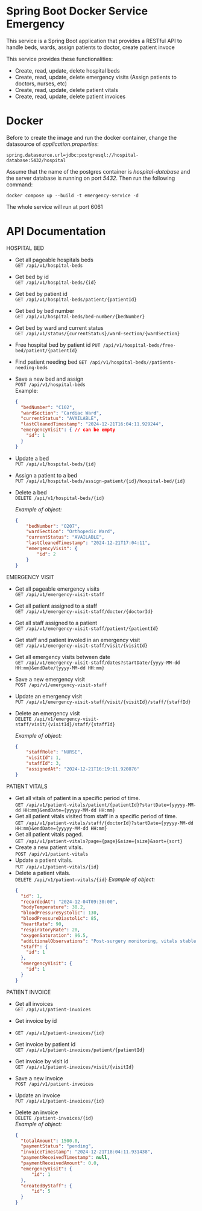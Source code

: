 Spring Boot Docker Service Emergency
==========================
This service is a Spring Boot application that provides a RESTful API to handle beds, wards, assign patients to doctor, create patient invoce

This service provides these functionalities:
- Create, read, update, delete hospital beds
- Create, read, update, delete emergency visits (Assign patients to doctors, nurses, etc)
- Create, read, update, delete patient vitals
- Create, read, update, delete patient invoices

Docker
========
Before to create the image and run the docker container, change the datasource of _application.properties_:
```
spring.datasource.url=jdbc:postgresql://hospital-database:5432/hospital
```
Assume that the name of the postgres container is *hospital-database* and the server database is running on port *5432*.
Then run the following command:
```
docker compose up --build -t emergency-service -d
```
The whole service will run at port 6061

API Documentation
========
HOSPITAL BED
- Get all pageable hospitals beds<br/>
  `GET /api/v1/hospital-beds`
- Get bed by id<br/>
  `GET /api/v1/hospital-beds/{id}`
- Get bed by patient id<br/>
  `GET /api/v1/hospital-beds/patient/{patientId}`
- Get bed by bed number<br/>
  `GET /api/v1/hospital-beds/bed-number/{bedNumber}`
- Get bed by ward and current status<br/>
  `GET /api/v1/status/{currentStatus}/ward-section/{wardSection}`
- Free hospital bed by patient id
    `PUT /api/v1/hospital-beds/free-bed/patient/{patientId}`
- Find patient needing bed
    `GET /api/v1/hospital-beds//patients-needing-beds`
- Save a new bed and assign<br/>
  `POST /api/v1/hospital-beds`
<br/>Example:
  ```json
  {
    "bedNumber": "C102",
    "wardSection": "Cardiac Ward",
    "currentStatus": "AVAILABLE",
    "lastCleanedTimestamp": "2024-12-21T16:04:11.929244",
    "emergencyVisit": { // can be empty
      "id": 1
    }
  }
  ```
- Update a bed<br/>
  `PUT /api/v1/hospital-beds/{id}`
- Assign a patient to a bed<br/>
  `PUT /api/v1/hospital-beds/assign-patient/{id}/hospital-bed/{id}`
- Delete a bed<br/>
`DELETE /api/v1/hospital-beds/{id}`

  _Example of object:_
    ```json
    {
        "bedNumber": "O207",
        "wardSection": "Orthopedic Ward",
        "currentStatus": "AVAILABLE",
        "lastCleanedTimestamp": "2024-12-21T17:04:11",
        "emergencyVisit": {
            "id": 2
        }
    }
  ```
EMERGENCY VISIT
- Get all pageable emergency visits<br/>
  `GET /api/v1/emergency-visit-staff`
- Get all patient assigned to a staff<br/>
  `GET /api/v1/emergency-visit-staff/doctor/{doctorId}`
- Get all staff assigned to a patient<br/>
  `GET /api/v1/emergency-visit-staff/patient/{patientId}`
- Get staff and patient involed in an emergency visit<br/>
  `GET /api/v1/emergency-visit-staff/visit/{visitId}`
- Get all emergency visits between date<br/>
  `GET /api/v1/emergency-visit-staff/dates?startDate/{yyyy-MM-dd HH:mm}&endDate/{yyyy-MM-dd HH:mm}`
- Save a new emergency visit<br/>
  `POST /api/v1/emergency-visit-staff`
- Update an emergency visit<br/>
  `PUT /api/v1/emergency-visit-staff/visit/{visitId}/staff/{staffId}`
- Delete an emergency visit<br/>
  `DELETE /api/v1/emergency-visit-staff/visit/{visitId}/staff/{staffId}`

  _Example of object:_
    ```json
    {
        "staffRole": "NURSE",
        "visitId": 1,
        "staffId": 3,
        "assignedAt": "2024-12-21T16:19:11.920876"
    }
  ```
PATIENT VITALS
- Get all vitals of patient in a specific period of time.<br/>
  `GET /api/v1/patient-vitals/patient/{patientId}?startDate={yyyyy-MM-dd HH:mm}&endDate={yyyyy-MM-dd HH:mm}`
- Get all patient vitals visited from staff in a specific period of time.<br/>
  `GET /api/v1/patient-vitals/staff/{doctorId}?startDate={yyyyy-MM-dd HH:mm}&endDate={yyyyy-MM-dd HH:mm}`
- Get all patient vitals paged.<br/>
  `GET /api/v1/patient-vitals?page={page}&size={size}&sort={sort}`
- Create a new patient vitals.<br/>
  `POST /api/v1/patient-vitals`
- Update a patient vitals.<br/>
  `PUT /api/v1/patient-vitals/{id}`
- Delete a patient vitals.<br/>
  `DELETE /api/v1/patient-vitals/{id}`
  _Example of object:_
  ```json
  {
    "id": 1,
    "recordedAt": "2024-12-04T09:30:00",
    "bodyTemperature": 38.2,
    "bloodPressureSystolic": 130,
    "bloodPressureDiastolic": 85,
    "heartRate": 90,
    "respiratoryRate": 20,
    "oxygenSaturation": 96.5,
    "additionalObservations": "Post-surgery monitoring, vitals stable",
    "staff": {
      "id": 1
    },
    "emergencyVisit": {
      "id": 1
    }
  }
  ```
PATIENT INVOICE
- Get all invoices<br/>
  `GET /api/v1/patient-invoices`
- Get invoice by id<br/>
- `GET /api/v1/patient-invoices/{id}`
- Get invoice by patient id<br/>
  `GET /api/v1/patient-invoices/patient/{patientId}`
- Get invoice by visit id<br/>
  `GET /api/v1/patient-invoices/visit/{visitId}`
- Save a new invoice<br/>
  `POST /api/v1/patient-invoices`
- Update an invoice<br/>
  `PUT /api/v1/patient-invoices/{id}`
- Delete an invoice<br/>
  `DELETE /patient-invoices/{id}`
 <br/> _Example of object:_

  ```json
  {
    "totalAmount": 1500.0,
    "paymentStatus": "pending",
    "invoiceTimestamp": "2024-12-21T18:04:11.931438",
    "paymentReceivedTimestamp": null,
    "paymentReceivedAmount": 0.0,
    "emergencyVisit": {
        "id": 1
    },
    "createdByStaff": {
        "id": 5
    }
  }
  ```
